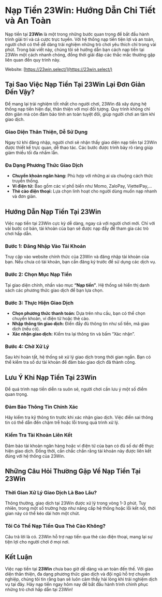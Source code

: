 # Nạp Tiền 23Win: Hướng Dẫn Chi Tiết và An Toàn  

Nạp tiền tại **23Win** là một trong những bước quan trọng để bắt đầu hành trình giải trí và cá cược trực tuyến. Với hệ thống nạp tiền tiện lợi và an toàn, người chơi có thể dễ dàng trải nghiệm những trò chơi yêu thích chỉ trong vài phút. Trong bài viết này, chúng tôi sẽ hướng dẫn bạn cách nạp tiền tại 23Win một cách nhanh chóng, đồng thời giải đáp các thắc mắc thường gặp liên quan đến quy trình này.  

Website: [https://23win.select/](https://23win.select/)


## Tại Sao Việc Nạp Tiền Tại 23Win Lại Đơn Giản Đến Vậy?  

Để mang lại trải nghiệm tốt nhất cho người chơi, 23Win đã xây dựng hệ thống nạp tiền hiện đại, thân thiện với mọi đối tượng. Quy trình không chỉ đơn giản mà còn đảm bảo tính an toàn tuyệt đối, giúp người chơi an tâm khi giao dịch.  

### Giao Diện Thân Thiện, Dễ Sử Dụng  

Ngay từ khi đăng nhập, người chơi sẽ nhận thấy giao diện nạp tiền tại 23Win được thiết kế trực quan, dễ thao tác. Các bước được trình bày rõ ràng giúp giảm thiểu tối đa nhầm lẫn.  

### Đa Dạng Phương Thức Giao Dịch  

- **Chuyển khoản ngân hàng:** Phù hợp với những ai ưa chuộng cách thức truyền thống.  
- **Ví điện tử:** Bao gồm các ví phổ biến như Momo, ZaloPay, ViettelPay,...  
- **Thẻ cào điện thoại:** Lựa chọn linh hoạt cho người dùng muốn nạp nhanh và đơn giản.  

## Hướng Dẫn Nạp Tiền Tại 23Win  

Việc nạp tiền tại 23Win cực kỳ dễ dàng, ngay cả với người chơi mới. Chỉ với vài bước cơ bản, tài khoản của bạn sẽ được nạp đầy để tham gia các trò chơi hấp dẫn.  

### Bước 1: Đăng Nhập Vào Tài Khoản  

Truy cập vào website chính thức của 23Win và đăng nhập tài khoản của bạn. Nếu chưa có tài khoản, bạn cần đăng ký trước để sử dụng các dịch vụ.  

### Bước 2: Chọn Mục Nạp Tiền  

Tại giao diện chính, nhấn vào mục **“Nạp tiền”**. Hệ thống sẽ hiển thị danh sách các phương thức giao dịch để bạn lựa chọn.  

### Bước 3: Thực Hiện Giao Dịch  

- **Chọn phương thức thanh toán:** Dựa trên nhu cầu, bạn có thể chọn chuyển khoản, ví điện tử hoặc thẻ cào.  
- **Nhập thông tin giao dịch:** Điền đầy đủ thông tin như số tiền, mã giao dịch (nếu có).  
- **Xác nhận giao dịch:** Kiểm tra lại thông tin và bấm “Xác nhận”.  

### Bước 4: Chờ Xử Lý  

Sau khi hoàn tất, hệ thống sẽ xử lý giao dịch trong thời gian ngắn. Bạn có thể kiểm tra số dư tài khoản để đảm bảo giao dịch đã thành công.  

## Lưu Ý Khi Nạp Tiền Tại 23Win  

Để quá trình nạp tiền diễn ra suôn sẻ, người chơi cần lưu ý một số điểm quan trọng.  

### Đảm Bảo Thông Tin Chính Xác  

Hãy kiểm tra kỹ thông tin trước khi xác nhận giao dịch. Việc điền sai thông tin có thể dẫn đến chậm trễ hoặc lỗi trong quá trình xử lý.  

### Kiểm Tra Tài Khoản Liên Kết  

Đảm bảo tài khoản ngân hàng hoặc ví điện tử của bạn có đủ số dư để thực hiện giao dịch. Đồng thời, cần chắc chắn rằng tài khoản này được liên kết đúng với hệ thống của 23Win.  

## Những Câu Hỏi Thường Gặp Về Nạp Tiền Tại 23Win  

### Thời Gian Xử Lý Giao Dịch Là Bao Lâu?  

Thông thường, giao dịch tại 23Win được xử lý trong vòng 1-3 phút. Tuy nhiên, trong một số trường hợp như nâng cấp hệ thống hoặc lỗi kết nối, thời gian này có thể kéo dài hơn một chút.  

### Tôi Có Thể Nạp Tiền Qua Thẻ Cào Không?  

Câu trả lời là có. 23Win hỗ trợ nạp tiền qua thẻ cào điện thoại, mang lại sự tiện lợi cho người chơi ở mọi nơi.  

## Kết Luận  

Việc nạp tiền tại **23Win** chưa bao giờ dễ dàng và an toàn đến thế. Với giao diện thân thiện, đa dạng phương thức giao dịch và đội ngũ hỗ trợ chuyên nghiệp, chúng tôi tin rằng bạn sẽ luôn cảm thấy hài lòng khi trải nghiệm dịch vụ tại đây. Hãy nạp tiền ngay hôm nay để bắt đầu hành trình chinh phục những trò chơi hấp dẫn tại 23Win!  